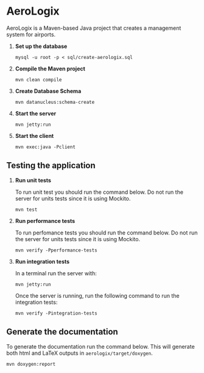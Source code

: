 # AeroLogix

AeroLogix is a Maven-based Java project that creates a management system for airports.

1. **Set up the database**
    ```
    mysql -u root -p < sql/create-aerologix.sql
    ```
    
1. **Compile the Maven project**

    ```
    mvn clean compile
    ```

2. **Create Database Schema**

    ```
    mvn datanucleus:schema-create
    ```

3. **Start the server**

    ```
    mvn jetty:run
    ```


4. **Start the client**
   
    ```
    mvn exec:java -Pclient
    ```

**Testing the application**
-
1. **Run unit tests**
   
   To run unit test you should run the command below. Do not run the server for units tests since it is using Mockito.

    ```
    mvn test
    ```

2. **Run performance tests**

   To run perfomance tests you should run the command below. Do not run the server for units tests since it is using Mockito.

    ```
    mvn verify -Pperformance-tests
    ```

3. **Run integration tests**
   
   In a terminal run the server with:

    ```
    mvn jetty:run
    ```

    Once the server is running, run the following command to run the integration tests:
    
    ```
    mvn verify -Pintegration-tests
    ```

**Generate the documentation**
-
To generate the documentation run the command below. This will generate both html and LaTeX outputs in `aerologix/target/doxygen`.

```
mvn doxygen:report
```
